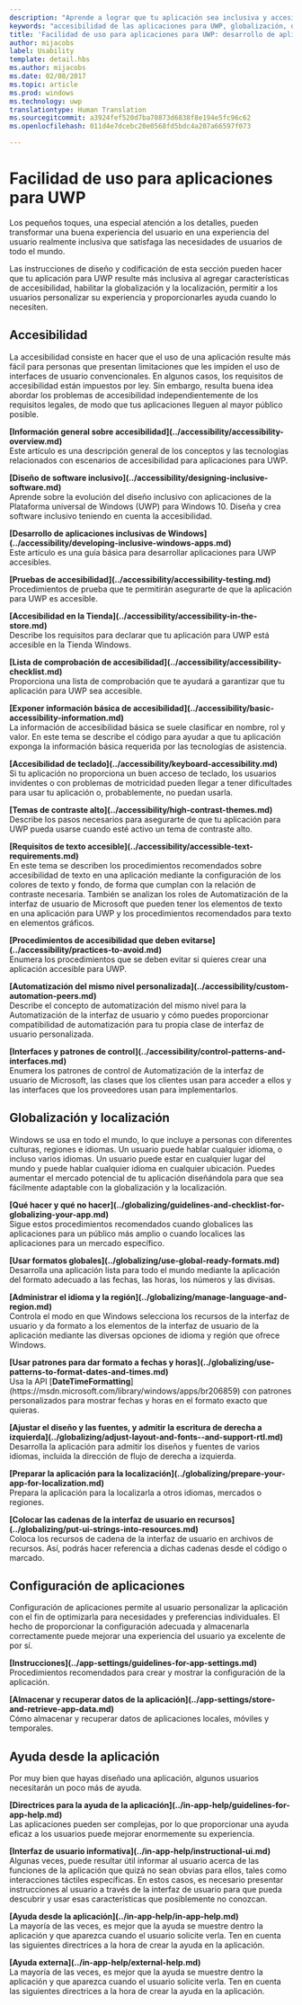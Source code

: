 ```yaml
---
description: "Aprende a lograr que tu aplicación sea inclusiva y accesible para personas de todo el mundo."
keywords: "accesibilidad de las aplicaciones para UWP, globalización, diseñar aplicaciones inclusivas, requisitos de aplicaciones de accesibilidad"
title: 'Facilidad de uso para aplicaciones para UWP: desarrollo de aplicaciones de Windows'
author: mijacobs
label: Usability
template: detail.hbs
ms.author: mijacobs
ms.date: 02/08/2017
ms.topic: article
ms.prod: windows
ms.technology: uwp
translationtype: Human Translation
ms.sourcegitcommit: a3924fef520d7ba70873d6838f8e194e5fc96c62
ms.openlocfilehash: 011d4e7dcebc20e0568fd5bdc4a207a66597f073

---
```

# <a name="usability-for-uwp-apps"></a>Facilidad de uso para aplicaciones para UWP

<link rel="stylesheet" href="https://az835927.vo.msecnd.net/sites/uwp/Resources/css/custom.css">

Los pequeños toques, una especial atención a los detalles, pueden transformar una buena experiencia del usuario en una experiencia del usuario realmente inclusiva que satisfaga las necesidades de usuarios de todo el mundo.

Las instrucciones de diseño y codificación de esta sección pueden hacer que tu aplicación para UWP resulte más inclusiva al agregar características de accesibilidad, habilitar la globalización y la localización, permitir a los usuarios personalizar su experiencia y proporcionarles ayuda cuando lo necesiten.


## <a name="accessiblity"></a>Accesibilidad

La accesibilidad consiste en hacer que el uso de una aplicación resulte más fácil para personas que presentan limitaciones que les impiden el uso de interfaces de usuario convencionales. En algunos casos, los requisitos de accesibilidad están impuestos por ley. Sin embargo, resulta buena idea abordar los problemas de accesibilidad independientemente de los requisitos legales, de modo que tus aplicaciones lleguen al mayor público posible.

<div class="side-by-side">
<div class="side-by-side-content">
  <div class="side-by-side-content-left">
<p><b>[Información general sobre accesibilidad](../accessibility/accessibility-overview.md)</b> <br/> Este artículo es una descripción general de los conceptos y las tecnologías relacionados con escenarios de accesibilidad para aplicaciones para UWP.</p>
  </div>
  <div class="side-by-side-content-right">
<p><b>[Diseño de software inclusivo](../accessibility/designing-inclusive-software.md)</b><br/>Aprende sobre la evolución del diseño inclusivo con aplicaciones de la Plataforma universal de Windows (UWP) para Windows 10.  Diseña y crea software inclusivo teniendo en cuenta la accesibilidad.</p>
  </div>
</div>
</div>

<div class="side-by-side">
<div class="side-by-side-content">
  <div class="side-by-side-content-left">
<p><b>[Desarrollo de aplicaciones inclusivas de Windows](../accessibility/developing-inclusive-windows-apps.md)</b><br/> Este artículo es una guía básica para desarrollar aplicaciones para UWP accesibles.</p>
  </div>
  <div class="side-by-side-content-right">
<p><b>[Pruebas de accesibilidad](../accessibility/accessibility-testing.md) </b><br/>Procedimientos de prueba que te permitirán asegurarte de que la aplicación para UWP es accesible.</p>
  </div>
</div>
</div>

<div class="side-by-side">
<div class="side-by-side-content">
  <div class="side-by-side-content-left">
<p><b>[Accesibilidad en la Tienda](../accessibility/accessibility-in-the-store.md)</b><br/>Describe los requisitos para declarar que tu aplicación para UWP está accesible en la Tienda Windows.</p>
  </div>
  <div class="side-by-side-content-right">
<p><b>[Lista de comprobación de accesibilidad](../accessibility/accessibility-checklist.md)</b><br/>Proporciona una lista de comprobación que te ayudará a garantizar que tu aplicación para UWP sea accesible.</p>
  </div>
</div>
</div>

<div class="side-by-side">
<div class="side-by-side-content">
  <div class="side-by-side-content-left">
<p><b>[Exponer información básica de accesibilidad](../accessibility/basic-accessibility-information.md)</b><br/>La información de accesibilidad básica se suele clasificar en nombre, rol y valor. En este tema se describe el código para ayudar a que tu aplicación exponga la información básica requerida por las tecnologías de asistencia.</p>
  </div>
  <div class="side-by-side-content-right">
<p><b>[Accesibilidad de teclado](../accessibility/keyboard-accessibility.md)</b><br/>Si tu aplicación no proporciona un buen acceso de teclado, los usuarios invidentes o con problemas de motricidad pueden llegar a tener dificultades para usar tu aplicación o, probablemente, no puedan usarla.</p>
  </div>
</div>
</div>

<div class="side-by-side">
<div class="side-by-side-content">
  <div class="side-by-side-content-left">
<p><b>[Temas de contraste alto](../accessibility/high-contrast-themes.md)</b><br/>Describe los pasos necesarios para asegurarte de que tu aplicación para UWP pueda usarse cuando esté activo un tema de contraste alto. </p>
  </div>
  <div class="side-by-side-content-right">
<p><b>[Requisitos de texto accesible](../accessibility/accessible-text-requirements.md)</b><br/>En este tema se describen los procedimientos recomendados sobre accesibilidad de texto en una aplicación mediante la configuración de los colores de texto y fondo, de forma que cumplan con la relación de contraste necesaria. También se analizan los roles de Automatización de la interfaz de usuario de Microsoft que pueden tener los elementos de texto en una aplicación para UWP y los procedimientos recomendados para texto en elementos gráficos.</p>
  </div>
</div>
</div>

<div class="side-by-side">
<div class="side-by-side-content">
  <div class="side-by-side-content-left">
<p><b>[Procedimientos de accesibilidad que deben evitarse](../accessibility/practices-to-avoid.md)</b><br/>Enumera los procedimientos que se deben evitar si quieres crear una aplicación accesible para UWP.</p>
  </div>
  <div class="side-by-side-content-right">
<p><b>[Automatización del mismo nivel personalizada](../accessibility/custom-automation-peers.md)</b><br/>Describe el concepto de automatización del mismo nivel para la Automatización de la interfaz de usuario y cómo puedes proporcionar compatibilidad de automatización para tu propia clase de interfaz de usuario personalizada.</p>
  </div>
</div>
</div>

<div class="side-by-side">
<div class="side-by-side-content">
  <div class="side-by-side-content-left">
<p><b>[Interfaces y patrones de control](../accessibility/control-patterns-and-interfaces.md)</b><br/>Enumera los patrones de control de Automatización de la interfaz de usuario de Microsoft, las clases que los clientes usan para acceder a ellos y las interfaces que los proveedores usan para implementarlos.</p>
  </div>
  <div class="side-by-side-content-right">
<p><b></b>   
</p>
  </div>
</div>
</div>



## <a name="globalization-and-localization"></a>Globalización y localización

Windows se usa en todo el mundo, lo que incluye a personas con diferentes culturas, regiones e idiomas. Un usuario puede hablar cualquier idioma, o incluso varios idiomas. Un usuario puede estar en cualquier lugar del mundo y puede hablar cualquier idioma en cualquier ubicación. Puedes aumentar el mercado potencial de tu aplicación diseñándola para que sea fácilmente adaptable con la globalización y la localización.

<div class="side-by-side">
<div class="side-by-side-content">
  <div class="side-by-side-content-left">
<p><b>[Qué hacer y qué no hacer](../globalizing/guidelines-and-checklist-for-globalizing-your-app.md)</b><br/>Sigue estos procedimientos recomendados cuando globalices las aplicaciones para un público más amplio o cuando localices las aplicaciones para un mercado específico.</p>
  </div>
  <div class="side-by-side-content-right">
<p><b>[Usar formatos globales](../globalizing/use-global-ready-formats.md)</b><br/>Desarrolla una aplicación lista para todo el mundo mediante la aplicación del formato adecuado a las fechas, las horas, los números y las divisas.</p>
  </div>
</div>
</div>

<div class="side-by-side">
<div class="side-by-side-content">
  <div class="side-by-side-content-left">
<p><b>[Administrar el idioma y la región](../globalizing/manage-language-and-region.md)</b><br/>Controla el modo en que Windows selecciona los recursos de la interfaz de usuario y da formato a los elementos de la interfaz de usuario de la aplicación mediante las diversas opciones de idioma y región que ofrece Windows.</p>
  </div>
  <div class="side-by-side-content-right">
<p><b>[Usar patrones para dar formato a fechas y horas](../globalizing/use-patterns-to-format-dates-and-times.md)</b><br/>Usa la API [<strong>DateTimeFormatting</strong>](https://msdn.microsoft.com/library/windows/apps/br206859) con patrones personalizados para mostrar fechas y horas en el formato exacto que quieras.</p>
  </div>
</div>
</div>

<div class="side-by-side">
<div class="side-by-side-content">
  <div class="side-by-side-content-left">
<p><b>[Ajustar el diseño y las fuentes, y admitir la escritura de derecha a izquierda](../globalizing/adjust-layout-and-fonts--and-support-rtl.md)</b><br/>Desarrolla la aplicación para admitir los diseños y fuentes de varios idiomas, incluida la dirección de flujo de derecha a izquierda.</p>
  </div>
  <div class="side-by-side-content-right">
<p><b>[Preparar la aplicación para la localización](../globalizing/prepare-your-app-for-localization.md)</b><br/>Prepara la aplicación para la localizarla a otros idiomas, mercados o regiones.</p>
  </div>
</div>
</div>

<div class="side-by-side">
<div class="side-by-side-content">
  <div class="side-by-side-content-left">
<p><b>[Colocar las cadenas de la interfaz de usuario en recursos](../globalizing/put-ui-strings-into-resources.md)</b><br/>Coloca los recursos de cadena de la interfaz de usuario en archivos de recursos. Así, podrás hacer referencia a dichas cadenas desde el código o marcado.</p>
  </div>
  <div class="side-by-side-content-right">
<b></b>   
<p></p>
  </div>
</div>
</div>


## <a name="app-settings"></a>Configuración de aplicaciones

Configuración de aplicaciones permite al usuario personalizar la aplicación con el fin de optimizarla para necesidades y preferencias individuales. El hecho de proporcionar la configuración adecuada y almacenarla correctamente puede mejorar una experiencia del usuario ya excelente de por sí.

<div class="side-by-side">
<div class="side-by-side-content">
  <div class="side-by-side-content-left">
<p><b>[Instrucciones](../app-settings/guidelines-for-app-settings.md)</b><br/>Procedimientos recomendados para crear y mostrar la configuración de la aplicación.</p>
  </div>
  <div class="side-by-side-content-right">
<p><b>[Almacenar y recuperar datos de la aplicación](../app-settings/store-and-retrieve-app-data.md)</b><br/>Cómo almacenar y recuperar datos de aplicaciones locales, móviles y temporales.</p>
  </div>
</div>
</div>

## <a name="in-app-help"></a>Ayuda desde la aplicación
Por muy bien que hayas diseñado una aplicación, algunos usuarios necesitarán un poco más de ayuda.

<div class="side-by-side">
<div class="side-by-side-content">
  <div class="side-by-side-content-left">
<p><b>[Directrices para la ayuda de la aplicación](../in-app-help/guidelines-for-app-help.md)</b><br/>Las aplicaciones pueden ser complejas, por lo que proporcionar una ayuda eficaz a los usuarios puede mejorar enormemente su experiencia.
</p>
  </div>
  <div class="side-by-side-content-right">
<p><b>[Interfaz de usuario informativa](../in-app-help/instructional-ui.md)</b><br/>Algunas veces, puede resultar útil informar al usuario acerca de las funciones de la aplicación que quizá no sean obvias para ellos, tales como interacciones táctiles específicas. En estos casos, es necesario presentar instrucciones al usuario a través de la interfaz de usuario para que pueda descubrir y usar esas características que posiblemente no conozcan.</p>
  </div>
</div>
</div>

<div class="side-by-side">
<div class="side-by-side-content">
  <div class="side-by-side-content-left">
<p><b>[Ayuda desde la aplicación](../in-app-help/in-app-help.md)</b><br/>La mayoría de las veces, es mejor que la ayuda se muestre dentro la aplicación y que aparezca cuando el usuario solicite verla. Ten en cuenta las siguientes directrices a la hora de crear la ayuda en la aplicación.</p>
  </div>
  <div class="side-by-side-content-right">
<p><b>[Ayuda externa](../in-app-help/external-help.md)</b><br/>La mayoría de las veces, es mejor que la ayuda se muestre dentro la aplicación y que aparezca cuando el usuario solicite verla. Ten en cuenta las siguientes directrices a la hora de crear la ayuda en la aplicación.</p>
  </div>
</div>
</div>



<!--HONumber=Dec16_HO2-->



